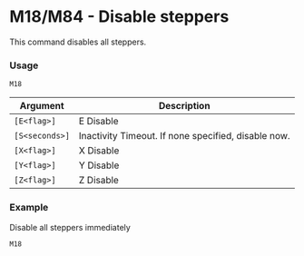 # M18/M84 - Disable steppers

This command disables all steppers.


### Usage

``` M18 ```

| Argument           | Description |
| ------------------ | ----------- |
| ```[E<flag>]```    | E Disable |
| ```[S<seconds>]``` | Inactivity Timeout. If none specified, disable now. |
| ```[X<flag>]```    | X Disable |
| ```[Y<flag>]```    | Y Disable |
| ```[Z<flag>]```    | Z Disable |


### Example

Disable all steppers immediately

```M18```